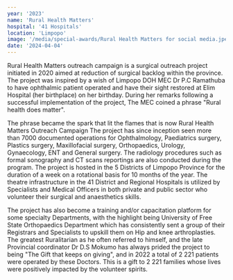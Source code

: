 ```yaml
---
year: '2023'
name: 'Rural Health Matters'
hospital: '41 Hospitals'
location: 'Limpopo'
image: '/media/special-awards/Rural Health Matters for social media.jpeg'
date: '2024-04-04'
---
```

Rural Health Matters outreach campaign is a surgical outreach project initiated in 2020 aimed at reduction of surgical backlog within the province. The project was inspired by a wish of Limpopo DOH MEC Dr P.C Ramathuba to have ophthalmic patient operated and have their sight restored at Elim Hospital (her birthplace) on her birthday. During her remarks following a successful implementation of the project, The MEC coined a phrase "Rural health does matter". 

The phrase became the spark that lit the flames that is now Rural Health Matters Outreach Campaign The project has since inception seen more than 7000 documented operations for Ophthalmology, Paediatrics surgery, Plastics surgery, Maxillofacial surgery, Orthopaedics, Urology, Gynaecology, ENT and General surgery. The radiology procedures such as formal sonography and CT scans reportings are also conducted during the program. The project is hosted in the 5 Districts of Limpopo Province for the duration of a week on a rotational basis for 10 months of the year. The theatre infrastructure in the 41 District and Regional Hospitals is utilized by Specialists and Medical Officers in both private and public sector who volunteer their surgical and anaesthetics skills. 

The project has also become a training and/or capacitation platform for some specialty Departments, with the highlight being University of Free State Orthopaedics Department which has consistently sent a group of their Registrars and Specialists to upskill them on Hip and knee arthroplasties. The greatest Ruralitarian as he often referred to himself, and the late Provincial coordinator Dr D.S Mokumo has always prided the project to being "The Gift that keeps on giving", and in 2022 a total of 2 221 patients were operated by these Doctors. This is a gift to 2 221 families whose lives were positively impacted by the volunteer spirits. 
